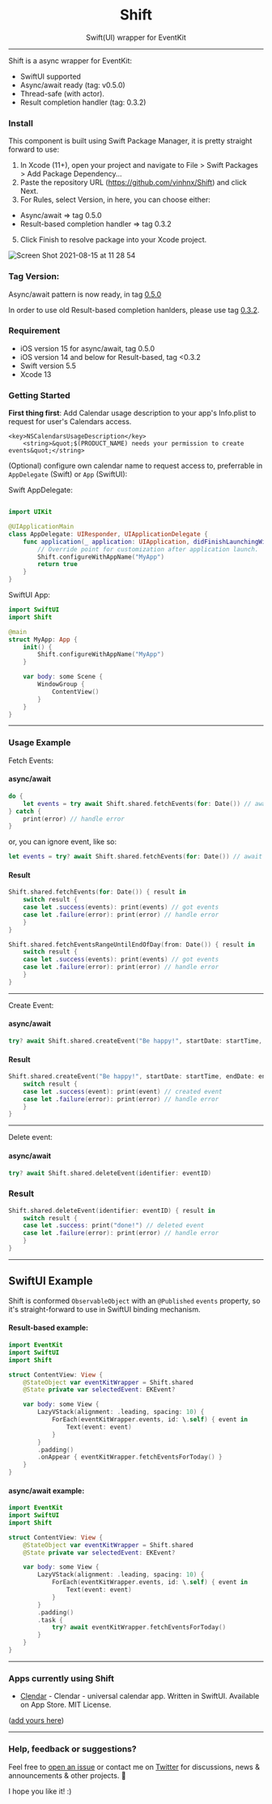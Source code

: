 <h1 align="center">Shift</h1>
<p align="center">Swift(UI) wrapper for EventKit</p>

---

Shift is a async wrapper for EventKit:
+ SwiftUI supported
+ Async/await ready (tag: v0.5.0)
+ Thread-safe (with actor).
+ Result completion handler (tag: 0.3.2)

### Install

This component is built using Swift Package Manager, it is pretty straight forward to use:

1. In Xcode (11+), open your project and navigate to File > Swift Packages > Add Package Dependency...
2. Paste the repository URL (https://github.com/vinhnx/Shift) and click Next.
3. For Rules, select Version, in here, you can choose either:
  + Async/await => tag 0.5.0
  + Result-based completion handler => tag 0.3.2
5. Click Finish to resolve package into your Xcode project.

![Screen Shot 2021-08-15 at 11 28 54](https://user-images.githubusercontent.com/1097578/129467248-0ceac3c8-56f1-4a67-887f-538283121508.png)

### Tag Version:

Async/await pattern is now ready, in tag [0.5.0](https://github.com/vinhnx/Shift/releases/tag/0.5.0)

In order to use old Result-based completion hanlders, please use tag [0.3.2](https://github.com/vinhnx/Shift/releases/tag/0.3.2).

### Requirement

+ iOS version 15 for async/await, tag 0.5.0
+ iOS version 14 and below for Result-based, tag <0.3.2
+ Swift version 5.5
+ Xcode 13

### Getting Started

**First thing first**: Add Calendar usage description to your app's Info.plist to request for user's Calendars access.

```
<key>NSCalendarsUsageDescription</key>
	<string>&quot;$(PRODUCT_NAME) needs your permission to create events&quot;</string>
```

(Optional) configure own calendar name to request access to, preferrable in `AppDelegate` (Swift) or `App` (SwiftUI):

Swift AppDelegate:

```swift

import UIKit

@UIApplicationMain
class AppDelegate: UIResponder, UIApplicationDelegate {
    func application(_ application: UIApplication, didFinishLaunchingWithOptions launchOptions: [UIApplication.LaunchOptionsKey: Any]?) -> Bool {
        // Override point for customization after application launch.
        Shift.configureWithAppName("MyApp")
        return true
    }
}
```

SwiftUI App:

```swift
import SwiftUI
import Shift

@main
struct MyApp: App {
    init() {
        Shift.configureWithAppName("MyApp")
    }

    var body: some Scene {
        WindowGroup {
            ContentView()
        }
    }
}
```

---

### Usage Example

Fetch Events:

#### async/await

```swift
do {
    let events = try await Shift.shared.fetchEvents(for: Date()) // await for events fetching
} catch {
    print(error) // handle error
}
```

or, you can ignore event, like so:
```swift
let events = try? await Shift.shared.fetchEvents(for: Date()) // await for events fetching
```

#### Result

```swift
Shift.shared.fetchEvents(for: Date()) { result in
	switch result {
	case let .success(events): print(events) // got events
	case let .failure(error): print(error) // handle error
	}
}
```

```swift
Shift.shared.fetchEventsRangeUntilEndOfDay(from: Date()) { result in
    switch result {
	case let .success(events): print(events) // got events
	case let .failure(error): print(error) // handle error
	}
}
```

---

Create Event:

#### async/await

```swift
try? await Shift.shared.createEvent("Be happy!", startDate: startTime, endDate: endTime)
```

#### Result

```swift
Shift.shared.createEvent("Be happy!", startDate: startTime, endDate: endTime) { result in
	switch result {
	case let .success(event): print(event) // created event
	case let .failure(error): print(error) // handle error
	}
}
```

---

Delete event:

#### async/await

```swift
try? await Shift.shared.deleteEvent(identifier: eventID)
```

### Result

```swift
Shift.shared.deleteEvent(identifier: eventID) { result in
	switch result {
	case let .success: print("done!") // deleted event
	case let .failure(error): print(error) // handle error
	}
}
```

---

## SwiftUI Example

Shift is conformed `ObservableObject` with an `@Published` `events` property, so it's straight-forward to use in SwiftUI binding mechanism.

#### Result-based example:

```swift
import EventKit
import SwiftUI
import Shift

struct ContentView: View {
    @StateObject var eventKitWrapper = Shift.shared
    @State private var selectedEvent: EKEvent?

    var body: some View {
        LazyVStack(alignment: .leading, spacing: 10) {
            ForEach(eventKitWrapper.events, id: \.self) { event in
                Text(event: event)
            }
        }
        .padding()
        .onAppear { eventKitWrapper.fetchEventsForToday() }
    }
}
```

#### async/await example:

```swift
import EventKit
import SwiftUI
import Shift

struct ContentView: View {
    @StateObject var eventKitWrapper = Shift.shared
    @State private var selectedEvent: EKEvent?

    var body: some View {
        LazyVStack(alignment: .leading, spacing: 10) {
            ForEach(eventKitWrapper.events, id: \.self) { event in
                Text(event: event)
            }
        }
        .padding()
        .task { 
            try? await eventKitWrapper.fetchEventsForToday() 
        }
    }
}
```

---

### Apps currently using Shift

+ [Clendar](https://github.com/vinhnx/Clendar) - Clendar - universal calendar app. Written in SwiftUI. Available on App Store. MIT License.

([add yours here](https://github.com/vinhnx/Shift/pulls))

---

### Help, feedback or suggestions?

Feel free to [open an issue](https://github.com/vinhnx/Shift/issues) or contact me on [Twitter](https://twitter.com/@vinhnx) for discussions, news & announcements & other projects. 🚀

I hope you like it! :)
